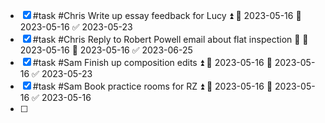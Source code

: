 - [x] #task #Chris Write up essay feedback for Lucy ⏫ 🛫 2023-05-16 📅 2023-05-16 ✅ 2023-05-23
- [x] #task #Chris Reply to Robert Powell email about flat inspection 🔼 🛫 2023-05-16 📅 2023-05-16 ✅ 2023-06-25
- [x] #task #Sam Finish up composition edits ⏫ 🛫 2023-05-16 📅 2023-05-16 ✅ 2023-05-23
- [x] #task #Sam Book practice rooms for RZ ⏫ 🛫 2023-05-16 📅 2023-05-16 ✅ 2023-05-16
- [ ] 